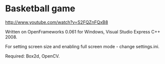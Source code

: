 # Basketball game

http://www.youtube.com/watch?v=S2FQZnFQxB8

Written on OpenFrameworks 0.061 for Windows, Visual Studio Express C++ 2008.

For setting screen size and enabling full screen mode - change settings.ini.

Required: Box2d, OpenCV.